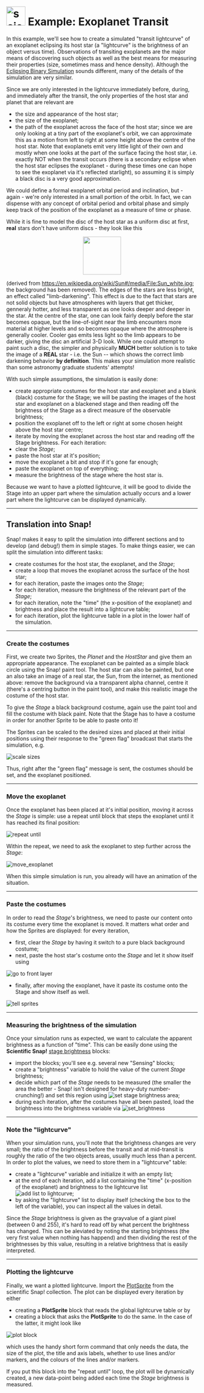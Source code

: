 # <img alt="scientific-snap-icon" src="../../images/einstein_snap.png" width="50"/> Example: Exoplanet Transit

In this example, we'll see how to create a simulated "transit lightcurve" of an exoplanet eclipsing its host star (a "lightcurve" is the brightness of an object versus time).  Observations of transiting exoplanets are the major means of discovering such objects as well as the best means for measuring their properties (size, sometimes mass and hence density). Although the [Eclipsing Binary Simulation](../EclipsingBinary) sounds different, many of the details of the simulation are very similar.

Since we are only interested in the lightcurve immediately before, during, and immediately after the transit, the only properties of the host star and planet that are relevant are 
- the size and appearance of the host star;
- the size of the exoplanet;
- the path of the exoplanet across the face of the host star; since we are only looking at a tiny part of the exoplanet's orbit, we can approximate this as a motion from left to right at some height above the centre of the host star.
Note that exoplanets emit very little light of their own and mostly when one looks at the part of the surface facing the host star, i.e. exactly NOT when the transit occurs (there is a secondary eclipse when the host star eclipses the exoplanet - during these times one can hope to see the exoplanet via it's reflected starlight), so assuming it is simply a black disc is a very good approximation.

We could define a formal exoplanet orbital period and inclination, but - again - we're only interested in a small portion of the orbit.  In fact, we can dispense with any concept of orbital period and orbital phase and simply keep track of the position of the exoplanet as a measure of time or phase.

While it is fine to model the disc of the host star as a uniform disc at first, **real** stars don't have uniform discs - they look like this

<center><img src="./images/Sun.png" width="100"></center>

(derived from https://en.wikipedia.org/wiki/Sun#/media/File:Sun_white.jpg; the background has been removed).  The edges of the stars are less bright, an effect called "limb-darkening".  This effect is due to the fact that stars are not solid objects but have atmospheres with layers that get thicker, genneraly hotter, and less transparent as one looks deeper and deeper in the star.  At the centre of the star, one can look fairly deeply before the star becomes opaque, but the line-of-sight near the limb encounters more material at higher levels and so becomes opaque where the atmosphere is generally cooler.  Cooler gas emits less light so the limb appears to be darker, giving the disc an artificial 3-D look.  While one could attempt to paint such a disc, the simpler and physically **MUCH** better solution is to take the image of a **REAL** star - i.e. the Sun -- which shows the correct limb darkening behavior **by definition**.  This makes your simulation more realistic than some astronomy graduate students' attempts!

With such simple assumptions, the simulation is easily done:
- create appropriate costumes for the host star and exoplanet and a blank (black) costume for the Stage; we will be pasting the images of the host star and exoplanet on a blackened stage and then reading off the brightness of the Stage as a direct measure of the observable brightness;
- position the exoplanet off to the left or right at some chosen height above the host star centre;
- iterate by moving the exoplanet across the host star and reading off the Stage brightness.
For each iteration:
- clear the *Stage*;
- paste the host star at it's position;
- move the exoplanet a bit and stop if it's gone far enough;
- paste the exoplanet on top of everything;
- measure the brightness of the stage where the host star is.

Because we want to have a plotted lightcurve, it will be good to divide the Stage into an upper part where the simulation actually occurs and a lower part where the lightcurve can be displayed dynamically.

---

## Translation into Snap!

Snap! makes it easy to split the simulation into different sections and to develop (and debug!) them in simple stages.  To make things easier, we can split the simulation into different tasks:
- create costumes for the host star, the exoplanet, and the *Stage*;
- create a loop that moves the exoplanet across the surface of the host star;
- for each iteration, paste the images onto the *Stage*;
- for each iteration, measure the brightness of the relevant part of the *Stage*;
- for each iteration, note the "time" (the x-position of the exoplanet) and brightness and place the result into a lightcurve table;
- for each iteration, plot the lightcurve table in a plot in the lower half of the simulation.

---

### Create the costumes

First, we create two Sprites, the *Planet* and the *HostStar* and give them an appropriate appearance.  The exoplanet can be painted as a simple black circle using the Snap! paint tool.  The host star can also be painted, but one an also take an image of a real star, the Sun, from the internet, as mentioned above: remove the background via a transparent alpha channel, centre it (there's a centring button in the paint tool), and make this realistic image the costume of the host star.

To give the *Stage* a black background costume, again use the paint tool and fill the costume with black paint.  Note that the Stage has to have a costume in order for another Sprite to be able to paste onto it!

The Sprites can be scaled to the desired sizes and placed at their initial positions using their response to the "green flag" broadcast that starts the simulation, e.g.

![scale sizes](./images/set_size_to.png)

Thus, right after the "green flag" message is sent, the costumes should be set, and the exoplanet positioned.

---

### Move the exoplanet

Once the exoplanet has been placed at it's initial position, moving it across the *Stage* is simple: use a repeat until block that steps the exoplanet until it has reached its final position:

![repeat until](./images/repeat_until.png)

Within the repeat, we need to ask the exoplanet to step further across the *Stage*:

![move_exoplanet](./images/tell_planet_to_change_x.png)

When this simple simulation is run, you already will have an animation of the situation.

---

### Paste the costumes

In order to read the *Stage*'s brightness, we need to paste our content onto its costume every time the exoplanet is moved.  It matters what order and how the Sprites are displayed: for every iteration,
- first, clear the *Stage* by having it switch to a pure black background costume;
- next, paste the host star's costume onto the *Stage* and let it show itself using

![go to front layer](./images/go_to_front_layer.png)

- finally, after moving the exoplanet, have it paste its costume onto the Stage and show itself as well.

![tell sprites](./images/tell_sprites.png)

---

### Measuring the brightness of the simulation

Once your simulation runs as expected, we want to calculate the apparent brightness as a function of "time".  This can be easily done using the **Scientific Snap!** [stage brightness](../../StageBrightness)  blocks:
- import the blocks; you'll see e.g. several new "Sensing" blocks;
- create a "brightness" variable to hold the value of the current *Stage* brightness;
- decide which part of the *Stage* needs to be measured (the smaller the area the better - Snap! isn't designed for heavy-duty number-crunching!) and set this region using ![set stage brightness area](./images/set_stage_brightness_area.png);
- during each iteration, after the costumes have all been pasted, load the brightness into the brightness variable via ![set_brightness](./images/set_brightness.png)

---

### Note the "lightcurve"

When your simulation runs, you'll note that the brightness changes are very small; the ratio of the brightness before the transit and at mid-transit is roughly the ratio of the two objects areas, usually much less than a percent.  In order to plot the values, we need to store them in a "lightcurve" table:
- create a "lightcurve" variable and initialize it with an empty list;
- at the end of each iteration, add a list containing the "time" (x-position of the exoplanet) and brightness to the lightcurve list ![add list to lightcurve](./images/add_list_to_lightcurve.png);
- by asking the "lightcurve" list to display itself (checking the box to the left of the variable), you can inspect all the values in detail.

Since the *Stage* brightness is given as the grayvalue of a giant pixel (between 0 and 255), it's hard to read off by what percent the brightness has changed.  This can be aleviated by noting the starting brightness (the very first value when nothing has happend) and then dividing the rest of the brightnesses by this value, resulting in a relative brightness that is easily interpreted.

---

### Plotting the lightcurve

Finally, we want a plotted lightcurve.  Import the [PlotSprite](../../PlotSprite) from the scientific Snap! collection.  The plot can be displayed every iteration by either
- creating a **PlotSprite** block that reads the global lightcurve table or by
- creating a block that asks the **PlotSprite** to do the same.
In the case of the latter, it might look like

![plot block](./images/plot.png)

which uses the handy short form command that only needs the data, the size of the plot, the title and axis labels, whether to use lines and/or markers, and the colours of the lines and/or markers.

If you put this block into the "repeat until" loop, the plot will be dynamically created, a new data-point being added each time the *Stage* brightness is measured.

